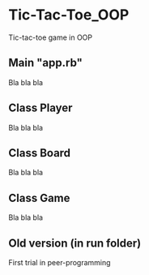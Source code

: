 # Tic-Tac-Toe_OOP
Tic-tac-toe game in OOP

## Main "app.rb"
Bla bla bla

## Class Player
Bla bla bla

## Class Board
Bla bla bla

## Class Game
Bla bla bla

## Old version (in run folder)
First trial in peer-programming
